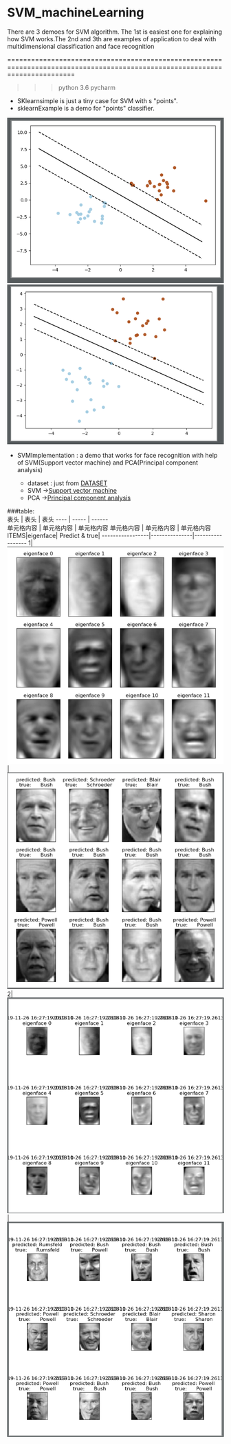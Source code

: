 # SVM_machineLearning
There are 3 demoes for SVM algorithm. The 1st is easiest one for explaining how SVM works.The 2nd and 3th are  examples of application to deal with multidimensional classification and face recognition

=============================================================================================================================
>>> python 3.6 pycharm  <br>



* SKlearnsimple is just a tiny case for SVM with s "points".<br>
* sklearnExample is a demo for "points" classifier.<br>

![](https://github.com/Alan-D-Chen/SVM_machineLearning/blob/master/SVM-1.png)
![](https://github.com/Alan-D-Chen/SVM_machineLearning/blob/master/SVM-2.png)

* SVMImplementation : a demo that works for face recognition with help of SVM(Support vector machine) and PCA(Principal component analysis)
  
  * dataset : just from [DATASET](http://vis-www.cs.umass.edu/lfw/#deepfunnel-anchor)<br>
  * SVM ->[Support vector machine](https://github.com/Alan-D-Chen/SVM_machineLearning/blob/master/SVMImplementation.py)<br>
  * PCA ->[Principal component analysis](https://github.com/Alan-D-Chen/PCA_ICA_DEMO)<br>
 
 ###table:<br>
表头  | 表头  | 表头
---- | ----- | ------  
单元格内容  | 单元格内容 | 单元格内容 
单元格内容  | 单元格内容 | 单元格内容 
<br>
ITEMS|eigenface| Predict & true|
-----------------|---------------|-----------------
1|![](https://github.com/Alan-D-Chen/SVM_machineLearning/blob/master/SVM-3.png)|![](https://github.com/Alan-D-Chen/SVM_machineLearning/blob/master/SVM-4.png)
2|![](https://github.com/Alan-D-Chen/SVM_machineLearning/blob/master/SVM-6.png)|![](https://github.com/Alan-D-Chen/SVM_machineLearning/blob/master/SVM-5.png)
